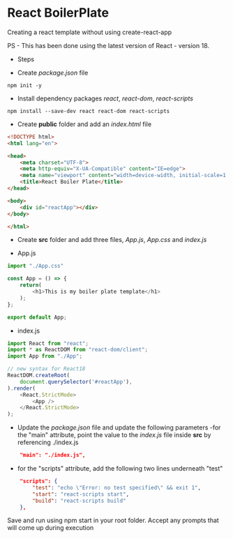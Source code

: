 # React BoilerPlate

Creating a react template without using create-react-app

PS - This has been done using the latest version of React - version 18.

- Steps
* Create _package.json_ file
```
npm init -y
```

* Install dependency packages _react_, _react-dom_, _react-scripts_
```
npm install --save-dev react react-dom react-scripts
```

* Create **public** folder and add an _index.html_ file
```html
<!DOCTYPE html>
<html lang="en">

<head>
    <meta charset="UTF-8">
    <meta http-equiv="X-UA-Compatible" content="IE=edge">
    <meta name="viewport" content="width=device-width, initial-scale=1.0">
    <title>React Boiler Plate</title>
</head>

<body>
    <div id="reactApp"></div>
</body>

</html>
```

* Create **src** folder and add three files, _App.js_, _App.css_ and _index.js_
- App.js
```javascript
import "./App.css"

const App = () => {
    return(
        <h1>This is my boiler plate template</h1>
    );
};

export default App;
```

- index.js
```javascript
import React from "react";
import * as ReactDOM from "react-dom/client";
import App from "./App";

// new syntax for React18
ReactDOM.createRoot(
    document.querySelector('#reactApp'),
).render(
    <React.StrictMode>
        <App />
    </React.StrictMode>   
);
```

* Update the _package.json_ file and update the following parameters
-for the "main" attribute, point the value to the _index.js_ file inside **src** by referencing ./index.js
```json
    "main": "./index.js",
```
- for the "scripts" attribute, add the following two lines underneath "test"
```json
    "scripts": {
        "test": "echo \"Error: no test specified\" && exit 1",
        "start": "react-scripts start",
        "build": "react-scripts build"
    },
```

Save and run using npm start in your root folder. Accept any prompts that will come up during execution